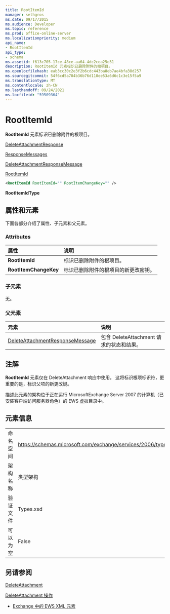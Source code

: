 ```yaml
---
title: RootItemId
manager: sethgros
ms.date: 09/17/2015
ms.audience: Developer
ms.topic: reference
ms.prod: office-online-server
ms.localizationpriority: medium
api_name:
- RootItemId
api_type:
- schema
ms.assetid: f613c705-17ce-48ce-aa64-4dc2cea25e31
description: RootItemId 元素标识已删除附件的根项目。
ms.openlocfilehash: eab3cc30c2e3f2b6cdc443ba8eb7ae4bfa38d257
ms.sourcegitcommit: 54f6cd5a704b36b76d110ee53a6d6c1c3e15f5a9
ms.translationtype: MT
ms.contentlocale: zh-CN
ms.lasthandoff: 09/24/2021
ms.locfileid: "59509364"
---
```

# <a name="rootitemid"></a>RootItemId

**RootItemId** 元素标识已删除附件的根项目。 
  
[DeleteAttachmentResponse](deleteattachmentresponse.md)
  
[ResponseMessages](responsemessages.md)
  
[DeleteAttachmentResponseMessage](deleteattachmentresponsemessage.md)
  
[RootItemId](rootitemid.md)
  
```xml
<RootItemId RootItemId="" RootItemChangeKey="" />
```

 **RootItemIdType**
## <a name="attributes-and-elements"></a>属性和元素

下面各部分介绍了属性、子元素和父元素。
  
### <a name="attributes"></a>Attributes

|**属性**|**说明**|
|:-----|:-----|
|**RootItemId** <br/> |标识已删除附件的根项目。  <br/> |
|**RootItemChangeKey** <br/> |标识已删除附件的根项目的新更改密钥。  <br/> |
   
### <a name="child-elements"></a>子元素

无。
  
### <a name="parent-elements"></a>父元素

|**元素**|**说明**|
|:-----|:-----|
|[DeleteAttachmentResponseMessage](deleteattachmentresponsemessage.md) <br/> |包含 DeleteAttachment 请求的状态和结果。  <br/> |
   
## <a name="remarks"></a>注解

**RootItemId** 元素仅在 DeleteAttachment 响应中使用。 这将标识根项标识符，更重要的是，标识父项的新更改键。 
  
描述此元素的架构位于正在运行 MicrosoftExchange Server 2007 的计算机（已安装客户端访问服务器角色）的 EWS 虚拟目录中。
  
## <a name="element-information"></a>元素信息

|||
|:-----|:-----|
|命名空间  <br/> |https://schemas.microsoft.com/exchange/services/2006/types  <br/> |
|架构名称  <br/> |类型架构  <br/> |
|验证文件  <br/> |Types.xsd  <br/> |
|可以为空  <br/> |False  <br/> |
   
## <a name="see-also"></a>另请参阅



[DeleteAttachment](deleteattachment.md)
  
[DeleteAttachment 操作](deleteattachment-operation.md)


- [Exchange 中的 EWS XML 元素](ews-xml-elements-in-exchange.md)

